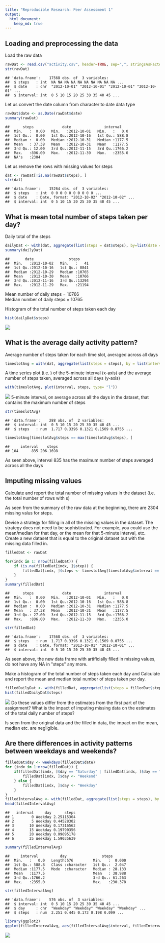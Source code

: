 ```yaml
---
title: "Reproducible Research: Peer Assessment 1"
output: 
  html_document:
    keep_md: true
---
```



## Loading and preprocessing the data
Load the raw data

```r
rawDat <- read.csv("activity.csv", header=TRUE, sep=",", stringsAsFactors = FALSE)
str(rawDat)
```

```
## 'data.frame':	17568 obs. of  3 variables:
##  $ steps   : int  NA NA NA NA NA NA NA NA NA NA ...
##  $ date    : chr  "2012-10-01" "2012-10-01" "2012-10-01" "2012-10-01" ...
##  $ interval: int  0 5 10 15 20 25 30 35 40 45 ...
```
Let us convert the date column from character to date data type

```r
rawDat$date <- as.Date(rawDat$date)
summary(rawDat)
```

```
##      steps             date               interval     
##  Min.   :  0.00   Min.   :2012-10-01   Min.   :   0.0  
##  1st Qu.:  0.00   1st Qu.:2012-10-16   1st Qu.: 588.8  
##  Median :  0.00   Median :2012-10-31   Median :1177.5  
##  Mean   : 37.38   Mean   :2012-10-31   Mean   :1177.5  
##  3rd Qu.: 12.00   3rd Qu.:2012-11-15   3rd Qu.:1766.2  
##  Max.   :806.00   Max.   :2012-11-30   Max.   :2355.0  
##  NA's   :2304
```
Let us remove the rows with missing values for steps

```r
dat <- rawDat[!is.na(rawDat$steps), ]
str(dat)
```

```
## 'data.frame':	15264 obs. of  3 variables:
##  $ steps   : int  0 0 0 0 0 0 0 0 0 0 ...
##  $ date    : Date, format: "2012-10-02" "2012-10-02" ...
##  $ interval: int  0 5 10 15 20 25 30 35 40 45 ...
```
## What is mean total number of steps taken per day?
Daily total of the steps

```r
dailyDat <- with(dat, aggregate(list(steps = dat$steps), by=list(date = dat$date), FUN=sum))
summary(dailyDat)
```

```
##       date                steps      
##  Min.   :2012-10-02   Min.   :   41  
##  1st Qu.:2012-10-16   1st Qu.: 8841  
##  Median :2012-10-29   Median :10765  
##  Mean   :2012-10-30   Mean   :10766  
##  3rd Qu.:2012-11-16   3rd Qu.:13294  
##  Max.   :2012-11-29   Max.   :21194
```
Mean number of daily steps = 10766  
Median number of daily steps = 10765  

Histogram of the total number of steps taken each day

```r
hist(dailyDat$steps)
```

![](PA1_template_files/figure-html/unnamed-chunk-5-1.png)<!-- -->
## What is the average daily activity pattern?
Average number of steps taken for each time slot, averaged across all days

```r
timeslotAvg = with(dat, aggregate(list(steps = steps), by = list(interval = interval), FUN = mean))
```
A time series plot (i.e. ) of the 5-minute interval (x-axis) and the average number of steps taken, averaged across all days (y-axis)

```r
with(timeslotAvg, plot(interval, steps, type= "l"))
```

![](PA1_template_files/figure-html/unnamed-chunk-7-1.png)<!-- -->
5-minute interval, on average across all the days in the dataset, that contains the maximum number of steps

```r
str(timeslotAvg)
```

```
## 'data.frame':	288 obs. of  2 variables:
##  $ interval: int  0 5 10 15 20 25 30 35 40 45 ...
##  $ steps   : num  1.717 0.3396 0.1321 0.1509 0.0755 ...
```

```r
timeslotAvg[timeslotAvg$steps == max(timeslotAvg$steps), ]
```

```
##     interval    steps
## 104      835 206.1698
```
As seen above, interval 835 has the maximum number of steps averaged across all the days

## Imputing missing values
Calculate and report the total number of missing values in the dataset (i.e. the total number of rows with s)  

As seen from the summary of the raw data at the beginning, there are 2304 missing valus for steps.  

Devise a strategy for filling in all of the missing values in the dataset. The strategy does not need to be sophisticated. For example, you could use the mean/median for that day, or the mean for that 5-minute interval, etc.
Create a new dataset that is equal to the original dataset but with the missing data filled in.


```r
filledDat <- rawDat

for(indx in 1: nrow(filledDat)) {
    if (is.na(filledDat[indx, ]$step)) {
        filledDat[indx, ]$steps <- timeslotAvg[timeslotAvg$interval == filledDat[indx, ]$interval, ]$steps
    }
}
summary(filledDat)
```

```
##      steps             date               interval     
##  Min.   :  0.00   Min.   :2012-10-01   Min.   :   0.0  
##  1st Qu.:  0.00   1st Qu.:2012-10-16   1st Qu.: 588.8  
##  Median :  0.00   Median :2012-10-31   Median :1177.5  
##  Mean   : 37.38   Mean   :2012-10-31   Mean   :1177.5  
##  3rd Qu.: 27.00   3rd Qu.:2012-11-15   3rd Qu.:1766.2  
##  Max.   :806.00   Max.   :2012-11-30   Max.   :2355.0
```

```r
str(filledDat)
```

```
## 'data.frame':	17568 obs. of  3 variables:
##  $ steps   : num  1.717 0.3396 0.1321 0.1509 0.0755 ...
##  $ date    : Date, format: "2012-10-01" "2012-10-01" ...
##  $ interval: int  0 5 10 15 20 25 30 35 40 45 ...
```
As seen above, the new data frame with artificially filled in missing values, do not have any NA in "steps" any more.  

Make a histogram of the total number of steps taken each day and Calculate and report the mean and median total number of steps taken per day.

```r
filledDailyDat <- with(filledDat, aggregate(list(steps = filledDat$steps), by=list(date = filledDat$date), FUN=sum))
hist(filledDailyDat$steps)
```

![](PA1_template_files/figure-html/unnamed-chunk-10-1.png)<!-- -->
Do these values differ from the estimates from the first part of the assignment? What is the impact of imputing missing data on the estimates of the total daily number of steps?

Is seen from the original data and the filled in data, the impact on the mean, median etc. are negligible.

## Are there differences in activity patterns between weekdays and weekends?

```r
filledDat$day <- weekdays(filledDat$date)
for (indx in 1:nrow(filledDat)) {
    if(filledDat[indx, ]$day == "Saturday" | filledDat[indx, ]$day == "Sunday") {
        filledDat[indx, ]$day <- "Weekend"
    } else {
        filledDat[indx, ]$day <- "Weekday"
    }
}
filledIntervalAvg <- with(filledDat, aggregate(list(steps = steps), by = list(interval = interval, day = day), FUN = mean))
head(filledIntervalAvg)
```

```
##   interval     day      steps
## 1        0 Weekday 2.25115304
## 2        5 Weekday 0.44528302
## 3       10 Weekday 0.17316562
## 4       15 Weekday 0.19790356
## 5       20 Weekday 0.09895178
## 6       25 Weekday 1.59035639
```

```r
summary(filledIntervalAvg)
```

```
##     interval          day                steps        
##  Min.   :   0.0   Length:576         Min.   :  0.000  
##  1st Qu.: 588.8   Class :character   1st Qu.:  2.047  
##  Median :1177.5   Mode  :character   Median : 28.133  
##  Mean   :1177.5                      Mean   : 38.988  
##  3rd Qu.:1766.2                      3rd Qu.: 61.263  
##  Max.   :2355.0                      Max.   :230.378
```

```r
str(filledIntervalAvg)
```

```
## 'data.frame':	576 obs. of  3 variables:
##  $ interval: int  0 5 10 15 20 25 30 35 40 45 ...
##  $ day     : chr  "Weekday" "Weekday" "Weekday" "Weekday" ...
##  $ steps   : num  2.251 0.445 0.173 0.198 0.099 ...
```

```r
library(ggplot2)
ggplot(filledIntervalAvg, aes(filledIntervalAvg$interval, filledIntervalAvg$steps, col=filledIntervalAvg$day)) + geom_line()
```

![](PA1_template_files/figure-html/unnamed-chunk-11-1.png)<!-- -->


